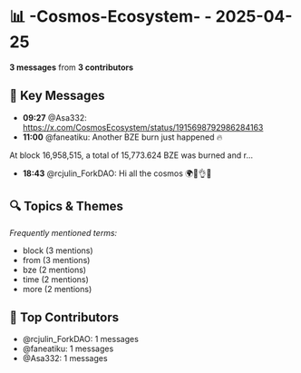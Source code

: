 # 📊 -Cosmos-Ecosystem- - 2025-04-25
**3 messages** from **3 contributors**

## 💬 Key Messages
- **09:27** @Asa332: https://x.com/CosmosEcosystem/status/1915698792986284163
- **11:00** @faneatiku: Another BZE burn just happened 🔥

At block 16,958,515, a total of 15,773.624 BZE was burned and r...
- **18:43** @rcjulin_ForkDAO: Hi all the cosmos  🌍🧉👌💡

## 🔍 Topics & Themes
*Frequently mentioned terms:*
- block (3 mentions)
- from (3 mentions)
- bze (2 mentions)
- time (2 mentions)
- more (2 mentions)

## 👥 Top Contributors
- @rcjulin_ForkDAO: 1 messages
- @faneatiku: 1 messages
- @Asa332: 1 messages